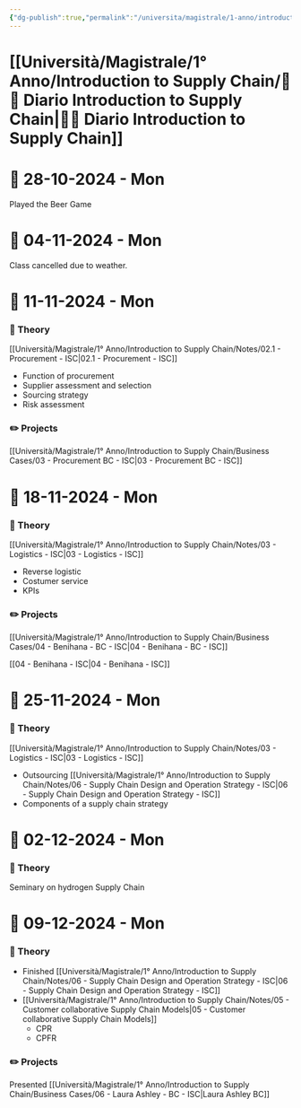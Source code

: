 ```yaml
---
{"dg-publish":true,"permalink":"/universita/magistrale/1-anno/introduction-to-supply-chain/diario-introduction-to-supply-chain/","tags":["UNI"]}
---
```


# [[Università/Magistrale/1° Anno/Introduction to Supply Chain/🚚📔 Diario Introduction to Supply Chain\|🚚📔 Diario Introduction to Supply Chain]]


# 📆  28-10-2024 - Mon

Played the Beer Game


# 📆  04-11-2024 - Mon

Class cancelled due to weather.


# 📆  11-11-2024 - Mon

### 📝 Theory

[[Università/Magistrale/1° Anno/Introduction to Supply Chain/Notes/02.1 - Procurement - ISC\|02.1 - Procurement - ISC]]
- Function of procurement
- Supplier assessment and selection
- Sourcing strategy
- Risk assessment

### ✏️ Projects

[[Università/Magistrale/1° Anno/Introduction to Supply Chain/Business Cases/03 - Procurement BC - ISC\|03 - Procurement BC - ISC]]


# 📆  18-11-2024 - Mon

### 📝 Theory

[[Università/Magistrale/1° Anno/Introduction to Supply Chain/Notes/03 - Logistics - ISC\|03 - Logistics - ISC]]
- Reverse logistic
- Costumer service
- KPIs

### ✏️ Projects

[[Università/Magistrale/1° Anno/Introduction to Supply Chain/Business Cases/04 - Benihana - BC - ISC\|04 - Benihana - BC - ISC]]

[[04 - Benihana - ISC\|04 - Benihana - ISC]]


# 📆  25-11-2024 - Mon

### 📝 Theory

[[Università/Magistrale/1° Anno/Introduction to Supply Chain/Notes/03 - Logistics - ISC\|03 - Logistics - ISC]]
- Outsourcing
[[Università/Magistrale/1° Anno/Introduction to Supply Chain/Notes/06 - Supply Chain Design and Operation Strategy - ISC\|06 - Supply Chain Design and Operation Strategy - ISC]]
- Components of a supply chain strategy


# 📆  02-12-2024 - Mon

### 📝 Theory

Seminary on hydrogen Supply Chain


# 📆  09-12-2024 - Mon

### 📝 Theory

- Finished [[Università/Magistrale/1° Anno/Introduction to Supply Chain/Notes/06 - Supply Chain Design and Operation Strategy - ISC\|06 - Supply Chain Design and Operation Strategy - ISC]]
- [[Università/Magistrale/1° Anno/Introduction to Supply Chain/Notes/05 - Customer collaborative Supply Chain Models\|05 - Customer collaborative Supply Chain Models]]
	- CPR
	- CPFR
### ✏️ Projects

Presented [[Università/Magistrale/1° Anno/Introduction to Supply Chain/Business Cases/06 - Laura Ashley - BC - ISC\|Laura Ashley BC]]

